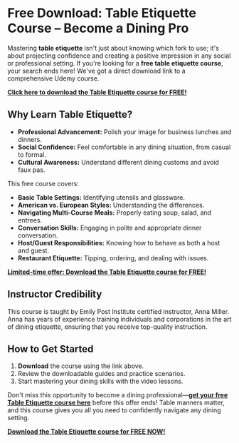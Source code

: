 # Free Download: Table Etiquette Course – Become a Dining Pro

Mastering **table etiquette** isn't just about knowing which fork to use; it's about projecting confidence and creating a positive impression in any social or professional setting. If you're looking for a **free table etiquette course**, your search ends here! We've got a direct download link to a comprehensive Udemy course.

[**Click here to download the Table Etiquette course for FREE!**](https://udemywork.com/table-etiquette-course)

## Why Learn Table Etiquette?

*   **Professional Advancement:** Polish your image for business lunches and dinners.
*   **Social Confidence:** Feel comfortable in any dining situation, from casual to formal.
*   **Cultural Awareness:** Understand different dining customs and avoid faux pas.

This free course covers:

*   **Basic Table Settings:** Identifying utensils and glassware.
*   **American vs. European Styles:** Understanding the differences.
*   **Navigating Multi-Course Meals:** Properly eating soup, salad, and entrees.
*   **Conversation Skills:** Engaging in polite and appropriate dinner conversation.
*   **Host/Guest Responsibilities:** Knowing how to behave as both a host and guest.
*   **Restaurant Etiquette:** Tipping, ordering, and dealing with issues.

[**Limited-time offer: Download the Table Etiquette course for FREE!**](https://udemywork.com/table-etiquette-course)

## Instructor Credibility

This course is taught by Emily Post Institute certified instructor, Anna Miller. Anna has years of experience training individuals and corporations in the art of dining etiquette, ensuring that you receive top-quality instruction.

## How to Get Started

1.  **Download** the course using the link above.
2.  Review the downloadable guides and practice scenarios.
3.  Start mastering your dining skills with the video lessons.

Don't miss this opportunity to become a dining professional—**[get your free Table Etiquette course here](https://udemywork.com/table-etiquette-course)** before this offer ends! Table manners matter, and this course gives you all you need to confidently navigate any dining setting.

[**Download the Table Etiquette course for FREE NOW!**](https://udemywork.com/table-etiquette-course)
